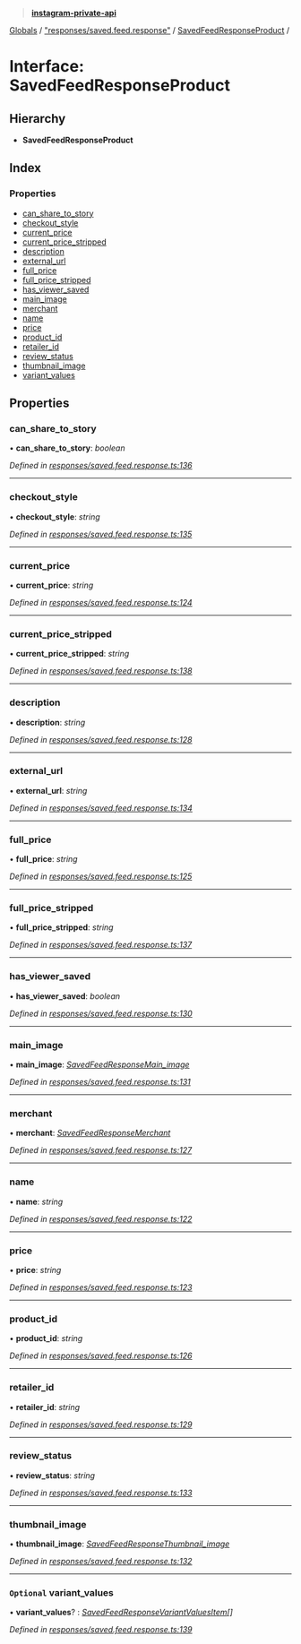 > **[instagram-private-api](../README.md)**

[Globals](../README.md) / ["responses/saved.feed.response"](../modules/_responses_saved_feed_response_.md) / [SavedFeedResponseProduct](_responses_saved_feed_response_.savedfeedresponseproduct.md) /

# Interface: SavedFeedResponseProduct

## Hierarchy

* **SavedFeedResponseProduct**

## Index

### Properties

* [can_share_to_story](_responses_saved_feed_response_.savedfeedresponseproduct.md#can_share_to_story)
* [checkout_style](_responses_saved_feed_response_.savedfeedresponseproduct.md#checkout_style)
* [current_price](_responses_saved_feed_response_.savedfeedresponseproduct.md#current_price)
* [current_price_stripped](_responses_saved_feed_response_.savedfeedresponseproduct.md#current_price_stripped)
* [description](_responses_saved_feed_response_.savedfeedresponseproduct.md#description)
* [external_url](_responses_saved_feed_response_.savedfeedresponseproduct.md#external_url)
* [full_price](_responses_saved_feed_response_.savedfeedresponseproduct.md#full_price)
* [full_price_stripped](_responses_saved_feed_response_.savedfeedresponseproduct.md#full_price_stripped)
* [has_viewer_saved](_responses_saved_feed_response_.savedfeedresponseproduct.md#has_viewer_saved)
* [main_image](_responses_saved_feed_response_.savedfeedresponseproduct.md#main_image)
* [merchant](_responses_saved_feed_response_.savedfeedresponseproduct.md#merchant)
* [name](_responses_saved_feed_response_.savedfeedresponseproduct.md#name)
* [price](_responses_saved_feed_response_.savedfeedresponseproduct.md#price)
* [product_id](_responses_saved_feed_response_.savedfeedresponseproduct.md#product_id)
* [retailer_id](_responses_saved_feed_response_.savedfeedresponseproduct.md#retailer_id)
* [review_status](_responses_saved_feed_response_.savedfeedresponseproduct.md#review_status)
* [thumbnail_image](_responses_saved_feed_response_.savedfeedresponseproduct.md#thumbnail_image)
* [variant_values](_responses_saved_feed_response_.savedfeedresponseproduct.md#optional-variant_values)

## Properties

###  can_share_to_story

• **can_share_to_story**: *boolean*

*Defined in [responses/saved.feed.response.ts:136](https://github.com/dilame/instagram-private-api/blob/e9c516c/src/responses/saved.feed.response.ts#L136)*

___

###  checkout_style

• **checkout_style**: *string*

*Defined in [responses/saved.feed.response.ts:135](https://github.com/dilame/instagram-private-api/blob/e9c516c/src/responses/saved.feed.response.ts#L135)*

___

###  current_price

• **current_price**: *string*

*Defined in [responses/saved.feed.response.ts:124](https://github.com/dilame/instagram-private-api/blob/e9c516c/src/responses/saved.feed.response.ts#L124)*

___

###  current_price_stripped

• **current_price_stripped**: *string*

*Defined in [responses/saved.feed.response.ts:138](https://github.com/dilame/instagram-private-api/blob/e9c516c/src/responses/saved.feed.response.ts#L138)*

___

###  description

• **description**: *string*

*Defined in [responses/saved.feed.response.ts:128](https://github.com/dilame/instagram-private-api/blob/e9c516c/src/responses/saved.feed.response.ts#L128)*

___

###  external_url

• **external_url**: *string*

*Defined in [responses/saved.feed.response.ts:134](https://github.com/dilame/instagram-private-api/blob/e9c516c/src/responses/saved.feed.response.ts#L134)*

___

###  full_price

• **full_price**: *string*

*Defined in [responses/saved.feed.response.ts:125](https://github.com/dilame/instagram-private-api/blob/e9c516c/src/responses/saved.feed.response.ts#L125)*

___

###  full_price_stripped

• **full_price_stripped**: *string*

*Defined in [responses/saved.feed.response.ts:137](https://github.com/dilame/instagram-private-api/blob/e9c516c/src/responses/saved.feed.response.ts#L137)*

___

###  has_viewer_saved

• **has_viewer_saved**: *boolean*

*Defined in [responses/saved.feed.response.ts:130](https://github.com/dilame/instagram-private-api/blob/e9c516c/src/responses/saved.feed.response.ts#L130)*

___

###  main_image

• **main_image**: *[SavedFeedResponseMain_image](_responses_saved_feed_response_.savedfeedresponsemain_image.md)*

*Defined in [responses/saved.feed.response.ts:131](https://github.com/dilame/instagram-private-api/blob/e9c516c/src/responses/saved.feed.response.ts#L131)*

___

###  merchant

• **merchant**: *[SavedFeedResponseMerchant](_responses_saved_feed_response_.savedfeedresponsemerchant.md)*

*Defined in [responses/saved.feed.response.ts:127](https://github.com/dilame/instagram-private-api/blob/e9c516c/src/responses/saved.feed.response.ts#L127)*

___

###  name

• **name**: *string*

*Defined in [responses/saved.feed.response.ts:122](https://github.com/dilame/instagram-private-api/blob/e9c516c/src/responses/saved.feed.response.ts#L122)*

___

###  price

• **price**: *string*

*Defined in [responses/saved.feed.response.ts:123](https://github.com/dilame/instagram-private-api/blob/e9c516c/src/responses/saved.feed.response.ts#L123)*

___

###  product_id

• **product_id**: *string*

*Defined in [responses/saved.feed.response.ts:126](https://github.com/dilame/instagram-private-api/blob/e9c516c/src/responses/saved.feed.response.ts#L126)*

___

###  retailer_id

• **retailer_id**: *string*

*Defined in [responses/saved.feed.response.ts:129](https://github.com/dilame/instagram-private-api/blob/e9c516c/src/responses/saved.feed.response.ts#L129)*

___

###  review_status

• **review_status**: *string*

*Defined in [responses/saved.feed.response.ts:133](https://github.com/dilame/instagram-private-api/blob/e9c516c/src/responses/saved.feed.response.ts#L133)*

___

###  thumbnail_image

• **thumbnail_image**: *[SavedFeedResponseThumbnail_image](_responses_saved_feed_response_.savedfeedresponsethumbnail_image.md)*

*Defined in [responses/saved.feed.response.ts:132](https://github.com/dilame/instagram-private-api/blob/e9c516c/src/responses/saved.feed.response.ts#L132)*

___

### `Optional` variant_values

• **variant_values**? : *[SavedFeedResponseVariantValuesItem](_responses_saved_feed_response_.savedfeedresponsevariantvaluesitem.md)[]*

*Defined in [responses/saved.feed.response.ts:139](https://github.com/dilame/instagram-private-api/blob/e9c516c/src/responses/saved.feed.response.ts#L139)*